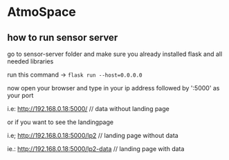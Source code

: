 # AtmoSpace

## how to run sensor server

go to sensor-server folder and make sure you already installed flask and all needed libraries


run this command -> ``` flask run --host=0.0.0.0 ```

now open your browser and type in your ip address  followed by ':5000' as your port

i.e: http://192.168.0.18:5000/     // data without landing page

or if you want to see the landingpage 

i.e; http://192.168.0.18:5000/lp2      // landing page without data

ie.: http://192.168.0.18:5000/lp2-data  // landing page with data
